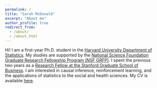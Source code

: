 ```yaml
---
permalink: /
title: "Sarah McDonald"
excerpt: "About me"
author_profile: true
redirect_from: 
  - /about/
  - /about.html
---
```


Hi! I am a first-year Ph.D. student in the [Harvard University Department of Statistics](https://statistics.fas.harvard.edu/). My studies are supported by the [National Science Foundation Graduate Research Fellowship Program (NSF GRFP)](https://www.nsfgrfp.org/).  I spent the previous two years as a [Research Fellow at the Stanford Graduate School of Business](https://www.gsb.stanford.edu/programs/research-fellows). I am interested in causal inference, reinforcement learning, and the applications of statistics to the social and health sciences. My CV is available [here](http://academicpages.github.io/files/cv.pdf).





